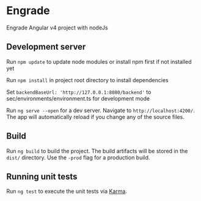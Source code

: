 # Engrade
Engrade Angular v4 project with nodeJs

## Development server
Run `npm update` to update node modules or install npm first if not installed yet

Run `npm install` in project root directory to install dependencies

Set `backendBaseUrl: 'http://127.0.0.1:8080/backend'` to sec/environments/environment.ts for development mode

Run `ng serve --open` for a dev server. Navigate to `http://localhost:4200/`. The app will automatically reload if you change any of the source files.

## Build

Run `ng build` to build the project. The build artifacts will be stored in the `dist/` directory. Use the `-prod` flag for a production build.

## Running unit tests

Run `ng test` to execute the unit tests via [Karma](https://karma-runner.github.io).



